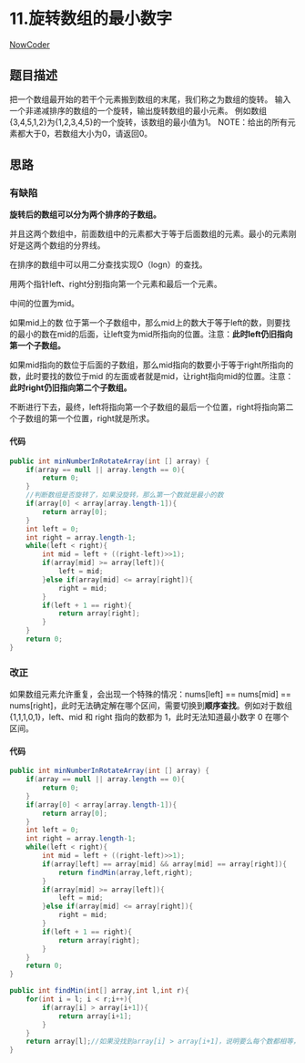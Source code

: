 # 11.旋转数组的最小数字

 [NowCoder](https://www.nowcoder.com/practice/9f3231a991af4f55b95579b44b7a01ba?tpId=13&tqId=11159&tPage=1&rp=1&ru=/ta/coding-interviews&qru=/ta/coding-interviews/question-ranking&from=cyc_github) 

## 题目描述

 把一个数组最开始的若干个元素搬到数组的末尾，我们称之为数组的旋转。
输入一个非递减排序的数组的一个旋转，输出旋转数组的最小元素。
例如数组{3,4,5,1,2}为{1,2,3,4,5}的一个旋转，该数组的最小值为1。
NOTE：给出的所有元素都大于0，若数组大小为0，请返回0。 

## 思路

### 有缺陷

**旋转后的数组可以分为两个排序的子数组。**

并且这两个数组中，前面数组中的元素都大于等于后面数组的元素。最小的元素刚好是这两个数组的分界线。

在排序的数组中可以用二分查找实现O（logn）的查找。

用两个指针left、right分别指向第一个元素和最后一个元素。

中间的位置为mid。

如果mid上的数 位于第一个子数组中，那么mid上的数大于等于left的数，则要找的最小的数在mid的后面，让left变为mid所指向的位置。注意：**此时left仍旧指向第一个子数组。**

如果mid指向的数位于后面的子数组，那么mid指向的数要小于等于right所指向的数，此时要找的数位于mid 的左面或者就是mid，让right指向mid的位置。注意：**此时right仍旧指向第二个子数组。**

不断进行下去，最终，left将指向第一个子数组的最后一个位置，right将指向第二个子数组的第一个位置，right就是所求。

#### 代码

```java
public int minNumberInRotateArray(int [] array) {
    if(array == null || array.length == 0){
        return 0;
    }
    //判断数组是否旋转了，如果没旋转，那么第一个数就是最小的数
    if(array[0] < array[array.length-1]){
        return array[0];
    }
    int left = 0;
    int right = array.length-1;
    while(left < right){
        int mid = left + ((right-left)>>1);
        if(array[mid] >= array[left]){
            left = mid;
        }else if(array[mid] <= array[right]){
            right = mid;
        }
        if(left + 1 == right){
            return array[right];
        }
    }
    return 0;
}
```

### 改正

 如果数组元素允许重复，会出现一个特殊的情况：nums[left] == nums[mid] == nums[right]，此时无法确定解在哪个区间，需要切换到**顺序查找**。例如对于数组 {1,1,1,0,1}，left、mid 和 right 指向的数都为 1，此时无法知道最小数字 0 在哪个区间。 

#### 代码

```java
public int minNumberInRotateArray(int [] array) {
    if(array == null || array.length == 0){
        return 0;
    }
    if(array[0] < array[array.length-1]){
        return array[0];
    }
    int left = 0;
    int right = array.length-1;
    while(left < right){
        int mid = left + ((right-left)>>1);
        if(array[left] == array[mid] && array[mid] == array[right]){
            return findMin(array,left,right);
        }
        if(array[mid] >= array[left]){
            left = mid;
        }else if(array[mid] <= array[right]){
            right = mid;
        }
        if(left + 1 == right){
            return array[right];
        }
    }
    return 0;
}

public int findMin(int[] array,int l,int r){
    for(int i = l; i < r;i++){
        if(array[i] > array[i+1]){
            return array[i+1];
        }
    }
    return array[l];//如果没找到array[i] > array[i+1]，说明要么每个数都相等，要么第一个数最小
}
```

